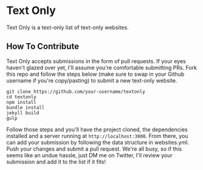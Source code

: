 # Text Only
Text Only is a text-only list of text-only websites.

## How To Contribute
Text Only accepts submissions in the form of pull requests. If your eyes haven't glazed over yet, I'll assume you're comfortable submitting PRs. Fork this repo and follow the steps below (make sure to swap in your Github username if you're copy/pasting) to submit a new text-only website.

```
git clone https://github.com/your-username/textonly
cd textonly
npm install
bundle install
jekyll build
gulp
```

Follow those steps and you'll have the project cloned, the dependencies installed and a server running at ```http://localhost:3000```. From there, you can add your submission by following the data structure in websites.yml. Push your changes and submit a pull request. We're all busy, so if this seems like an undue hassle, just DM me on Twitter, I'll review your submission and add it to the list if it fits!
